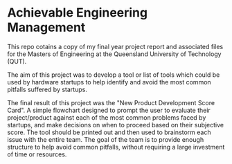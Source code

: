 # Achievable Engineering Management

This repo cotains a copy of my final year project report and associated files for the Masters of Engineering at the Queensland University of Technology (QUT).

The aim of this project was to develop a tool or list of tools which could be used by hardware startups to help identify and avoid the most common pitfalls suffered by startups.

The final result of this project was the "New Product Development Score Card". A simple flowchart designed to prompt the user to evaluate their project/product against each of the most common problems faced by startups, and make decisions on when to proceed based on their subjective score. The tool should be printed out and then used to brainstorm each issue with the entire team. The goal of the team is to provide enough structure to help avoid common pitfalls, without requiring a large investment of time or resources.
